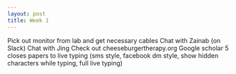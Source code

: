 ```yaml
---
layout: post
title: Week 1
---
```


Pick out monitor from lab and get necessary cables
Chat with Zainab (on Slack)
Chat with Jing
Check out cheeseburgertherapy.org
Google scholar 5 closes papers to live typing (sms style, facebook dm style, show hidden characters while typing, full live typing)

